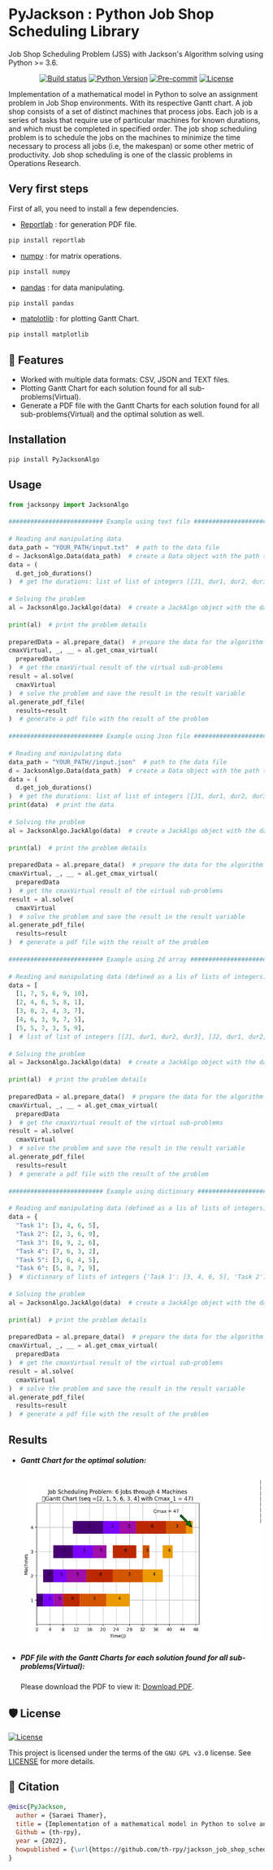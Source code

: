 # PyJackson : Python Job Shop Scheduling Library

Job Shop Scheduling Problem (JSS) with Jackson's Algorithm solving using Python >= 3.6.

<div align="center">

[![Build status](https://github.com/th-rpy/jackson_job_shop_scheduling/workflows/build/badge.svg?branch=master&event=push)](https://github.com/th-rpy/jackson_job_shop_scheduling/actions?query=workflow%3Abuild)
[![Python Version](https://img.shields.io/pypi/pyversions/jackson_job_shop_scheduling.svg)](https://test.pypi.org/project/PyJackson/1.3.0/)
[![Pre-commit](https://img.shields.io/badge/pre--commit-enabled-brightgreen?logo=pre-commit&logoColor=white)](https://github.com/th-rpy/jackson_job_shop_scheduling/blob/master/.pre-commit-config.yaml)
[![License](https://img.shields.io/github/license/th-rpy/jackson_job_shop_scheduling)](https://github.com/th-rpy/jackson_job_shop_scheduling/blob/master/LICENSE)

</div>

<p>
Implementation of a mathematical model in Python to solve an assignment problem in Job Shop environments. With its respective Gantt chart.
A job shop consists of a set of distinct machines that process jobs. Each job is a series of tasks that require use of particular machines for known durations, and which must be completed in specified order. The job shop scheduling problem is to schedule the jobs on the machines to minimize the time necessary to process all jobs (i.e, the makespan) or some other metric of productivity. Job shop scheduling is one of the classic problems in Operations Research.
</p>

## Very first steps

First of all, you need to install a few dependencies.

- [Reportlab](https://pypi.org/project/reportlab/) : for generation PDF file.

```bash
pip install reportlab
```

- [numpy](https://pypi.org/project/numpy/) : for matrix operations.

```bash
pip install numpy
```

- [pandas](https://pypi.org/project/pandas/) : for data manipulating.

```bash
pip install pandas
```

- [matplotlib](https://pypi.org/project/matplotlib/) : for plotting Gantt Chart.

```bash
pip install matplotlib
```

## 🚀 Features

- Worked with multiple data formats: CSV, JSON and TEXT files.
- Plotting Gantt Chart for each solution found for all sub-problems(Virtual).
- Generate a PDF file with the Gantt Charts for each solution found for all sub-problems(Virtual) and the optimal solution as well.

## Installation

```bash
pip install PyJacksonAlgo
```

## Usage

```python
from jacksonpy import JacksonAlgo

########################## Example using text file ##########################

# Reading and manipulating data
data_path = "YOUR_PATH/input.txt"  # path to the data file
d = JacksonAlgo.Data(data_path)  # create a Data object with the path to the data file
data = (
  d.get_job_durations()
)  # get the durations: list of list of integers [[J1, dur1, dur2, dur3], [J2, dur1, dur2, dur3] ...]

# Solving the problem
al = JacksonAlgo.JackAlgo(data)  # create a JackAlgo object with the data

print(al)  # print the problem details

preparedData = al.prepare_data()  # prepare the data for the algorithm
cmaxVirtual, _, __ = al.get_cmax_virtual(
  preparedData
)  # get the cmaxVirtual result of the virtual sub-problems
result = al.solve(
  cmaxVirtual
)  # solve the problem and save the result in the result variable
al.generate_pdf_file(
  results=result
)  # generate a pdf file with the result of the problem

########################## Example using Json file ##########################

# Reading and manipulating data
data_path = "YOUR_PATH//input.json"  # path to the data file
d = JacksonAlgo.Data(data_path)  # create a Data object with the path to the data file
data = (
  d.get_job_durations()
)  # get the durations: list of list of integers [[J1, dur1, dur2, dur3], [J2, dur1, dur2, dur3] ...]
print(data)  # print the data

# Solving the problem
al = JacksonAlgo.JackAlgo(data)  # create a JackAlgo object with the data

print(al)  # print the problem details

preparedData = al.prepare_data()  # prepare the data for the algorithm
cmaxVirtual, _, __ = al.get_cmax_virtual(
  preparedData
)  # get the cmaxVirtual result of the virtual sub-problems
result = al.solve(
  cmaxVirtual
)  # solve the problem and save the result in the result variable
al.generate_pdf_file(
  results=result
)  # generate a pdf file with the result of the problem

########################## Example using 2d array ##########################

# Reading and manipulating data (defined as a lis of lists of integers)
data = [
  [1, 7, 5, 6, 9, 10],
  [2, 4, 6, 5, 8, 1],
  [3, 8, 2, 4, 3, 7],
  [4, 6, 3, 9, 7, 5],
  [5, 5, 7, 3, 5, 9],
]  # list of list of integers [[J1, dur1, dur2, dur3], [J2, dur1, dur2, dur3] ...]

# Solving the problem
al = JacksonAlgo.JackAlgo(data)  # create a JackAlgo object with the data

print(al)  # print the problem details

preparedData = al.prepare_data()  # prepare the data for the algorithm
cmaxVirtual, _, __ = al.get_cmax_virtual(
  preparedData
)  # get the cmaxVirtual result of the virtual sub-problems
result = al.solve(
  cmaxVirtual
)  # solve the problem and save the result in the result variable
al.generate_pdf_file(
  results=result
)  # generate a pdf file with the result of the problem

########################## Example using dictionary ##########################

# Reading and manipulating data (defined as a lis of lists of integers)
data = {
  "Task 1": [3, 4, 6, 5],
  "Task 2": [2, 3, 6, 9],
  "Task 3": [8, 9, 2, 6],
  "Task 4": [7, 6, 3, 2],
  "Task 5": [3, 6, 4, 5],
  "Task 6": [5, 8, 7, 9],
}  # dictionary of lists of integers {'Task 1': [3, 4, 6, 5], 'Task 2': [2, 3, 6, 9], ...}

# Solving the problem
al = JacksonAlgo.JackAlgo(data)  # create a JackAlgo object with the data

print(al)  # print the problem details

preparedData = al.prepare_data()  # prepare the data for the algorithm
cmaxVirtual, _, __ = al.get_cmax_virtual(
  preparedData
)  # get the cmaxVirtual result of the virtual sub-problems
result = al.solve(
  cmaxVirtual
)  # solve the problem and save the result in the result variable
al.generate_pdf_file(
  results=result
)  # generate a pdf file with the result of the problem
```

## Results

- <h5>Gantt Chart for the optimal solution:</h5>
  <img alt="" title="Gantt Diagram" src="https://github.com/th-rpy/jackson_job_shop_scheduling/raw/main/example/output/ImagesOutput/Gantt_Chart_virtual1_cmax_47.png"/>

- <h5>PDF file with the Gantt Charts for each solution found for all sub-problems(Virtual):</h5>
    <p>Please download the PDF to view it: <a href="https://github.com/th-rpy/jackson_job_shop_scheduling/blob/main/example/output/Algo_Cds_Output.pdf">Download PDF</a>.</p>

## 🛡 License

[![License](https://img.shields.io/github/license/th-rpy/jackson_job_shop_scheduling)](https://github.com/th-rpy/jackson_job_shop_scheduling/blob/master/LICENSE)

This project is licensed under the terms of the `GNU GPL v3.0` license. See [LICENSE](https://github.com/th-rpy/jackson_job_shop_scheduling/blob/master/LICENSE) for more details.

## 📃 Citation

```bibtex
@misc{PyJackson,
  author = {Saraei Thamer},
  title = {Implementation of a mathematical model in Python to solve an assignment problem in Job Shop environments. With its respective Gantt chart.},
  Github = {th-rpy},
  year = {2022},
  howpublished = {\url{https://github.com/th-rpy/jackson_job_shop_scheduling}}
}
```
